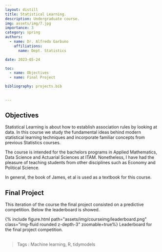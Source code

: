 ```yaml
---
layout: distill
title: Statistical Learning.
description: Undergraduate course. 
img: assets/img/7.jpg
importance: 3
category: spring
authors:
  - name: Dr. Alfredo Garbuno
    affiliations: 
      name: Dept. Statistics

date: 2023-05-24

toc:
  - name: Objectives
  - name: Final Project

bibliography: projects.bib
      
    
---
```


## Objectives

Statistical Learning is about how to establish association rules by
looking at data. In this course we study the fundamental ideas behind
modern statistical learning techniques and incorporate familiar
concepts from previous Statistics courses. 

The course is intended for the bachelors programs in Applied
Mathematics, Data Science and Actuarial Sciences at ITAM. Nonetheless,
I have had the pleasure of teaching students from other disciplines such 
as Economy and Political Science. 

In general, the book of James, et al <d-cite key="James2021"></d-cite> is used as a
textbook for this course.


## Final Project

This iteration of the course the final project consisted on a
predictive competition. Below the leaderboard is showed.

<div class="row mt-3">
    <div class="col-sm-1 mt-3 mt-md-0">
    </div>
    <div class="col-sm-10 mt-3 mt-md-0">
        {% include figure.html path="assets/img/courseimg/leaderboard.png" class="img-fluid rounded z-depth-3" zoomable=true%}
        Leaderboard for the final project competition. 
    </div>
    <div class="col-sm-1 mt-3 mt-md-0">
    </div>
</div>

<br>

> Tags
: Machine learning, R, tidymodels
